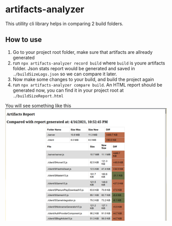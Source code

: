 # artifacts-analyzer
This utillity cli library helps in comparing 2 build folders.


## How to use

1. Go to your project root folder, make sure that artifacts are allready generated
2. run `npx artifacts-analyzer record build` where `build` is youre artifacts folder. Json stats report would be generated and saved in `./buildSizeLogs.json` so we can compare it later.
3. Now make some changes to your build, and build the project again
4. run `npx artifacts-analyzer compare build`. An HTML report should be generated now, you can find it in your project root at `./buildSizeReport.html`

You will see something like this
![report.html](/readme/0416_225905.png 'Report')
